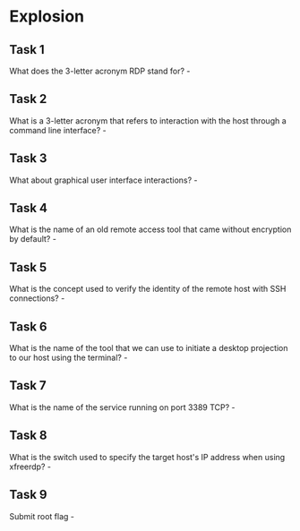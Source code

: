 # Explosion

## Task 1

What does the 3-letter acronym RDP stand for? -&#x20;

## Task 2

What is a 3-letter acronym that refers to interaction with the host through a command line interface? -&#x20;

## Task 3

What about graphical user interface interactions? -&#x20;

## Task 4

What is the name of an old remote access tool that came without encryption by default? -&#x20;

## Task 5

What is the concept used to verify the identity of the remote host with SSH connections? -&#x20;

## Task 6

What is the name of the tool that we can use to initiate a desktop projection to our host using the terminal? -&#x20;

## Task 7

What is the name of the service running on port 3389 TCP? -&#x20;

## Task 8

What is the switch used to specify the target host's IP address when using xfreerdp? -&#x20;

## Task 9

Submit root flag -&#x20;
